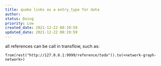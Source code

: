 ```yaml
---
title: quake links as a entry_type for data
author: 
status: Doing
priority: Low
created_date: 2021-12-22 08:19:59
updated_date: 2021-12-22 08:19:59
---
```


all references can be call in transflow, such as:

```
from(rest("http://127.0.0.1:9999/reference/todo")).to(<network-graph-network>)
```

